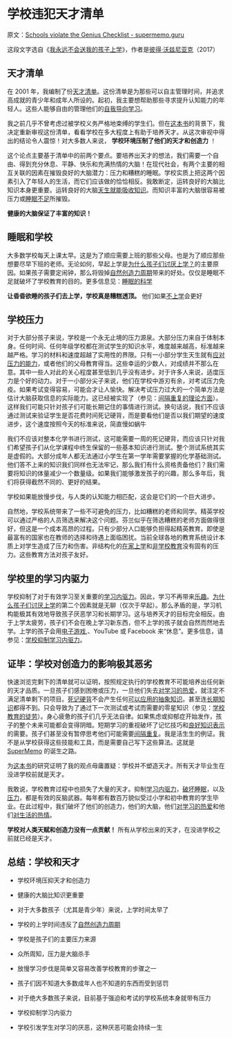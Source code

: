 # 学校违犯天才清单

原文：[Schools violate the Genius Checklist - supermemo.guru](https://supermemo.guru/wiki/Schools_violate_the_Genius_Checklist)

这段文字选自《[我永远不会送我的孩子上学](https://supermemo.guru/wiki/Problem_of_Schooling)》，作者是[彼得·沃兹尼亚克](https://supermemo.guru/wiki/Piotr_Wozniak)（2017）

## 天才清单

在 2001 年，我编制了份[天才清单](https://supermemo.guru/wiki/Genius_Checklist)。这份清单是为那些可以自主管理时间，并追求高成就的青少年和成年人所设的。起初，我主要想帮助那些寻求提升认知能力的年轻人。这些人能够自由的管理他们的[自我导向学习](https://supermemo.guru/wiki/Self-directed_learning)。

我之前几乎不曾考虑过被学校义务严格地束缚的学生们。但在[这本书](https://supermemo.guru/wiki/Problem_of_schooling)的背景下，我决定重新审视这份清单，看看学校在多大程度上有助于培养天才。从这次审视中得出的结论令人震惊！对大多数人来说， **学校环境压制了他们的天才和创造力** ！

这个论点主要基于清单中的前两个要点。要培养出天才的想法，我们需要一个自由、得到充分休息、平静、快乐和充满热情的大脑！在现代社会，有两个主要的相互关联的因素在摧毁良好的大脑潜力：压力和糟糕的睡眠。学校实质上把这两个因素引入了年轻人的生活，而它们应该做的恰恰相反。我敢断定，运转良好的大脑比知识本身更重要。运转良好的大脑[天生就能吸收知识](https://supermemo.guru/wiki/Learn_drive)。而知识丰富的大脑很容易被压力或[睡眠不足](https://supermemo.guru/wiki/Sleep_deprivation)所摧毁。

 **健康的大脑保证了丰富的知识！** 

## 睡眠和学校

大多数学校每天上课太早。这是为了顺应需要上班的那些父母。也是为了顺应那些想要尽早下班的老师。无论如何，早起上学是[为什么孩子们讨厌上学？](https://supermemo.guru/wiki/Why_kids_hate_school%3F)的主要原因。如果孩子需要定闹钟，那么将毁掉[自然创造力周期](https://supermemo.guru/wiki/Natural_creativity_cycle)带来的好处。仅仅是睡眠不足就破坏了学校教育的目的。更多信息见：[睡眠的科学](https://supermemo.guru/wiki/Science_of_sleep) 

 **让昏昏欲睡的孩子们去上学，学校真是糟糕透顶。** 他们如果[不上学](https://supermemo.guru/wiki/Unschooling)会更好

## 学校压力

对于大部分孩子来说，学校是一个永无止境的压力源泉。大部分压力来自于体制本身。任何时间、任何年级学校都在测试学生的知识水平，难度越来越高，标准越来越严格。学习的材料和速度超越了实用性的界限。只有一小部分学生天生就有[应对压力的能力](https://supermemo.guru/wiki/Stress_resilience)，或者他们的父母教育得当。这些幸运的少数人，对成绩并不那么在意。其中一些人对此的关心程度甚至低到几乎没有进步。对于许多人来说，适度压力是个好的动力。对于一小部分尖子来说，他们在学校中游刃有余，对考试压力免疫。如果考试变得容易，可能会才让人愉快。解决考试压力过大的一个简单方法是估计大脑获取信息的实际能力。这已经被实现了（参见：[间隔重复的理论方面](http://www.super-memory.com/articles/theory.htm)）。这样我们可能只针对孩子们可能长期记住的事情进行测试。换句话说，我们不应该通过测试来验证学生是否花费时间死记硬背，而是要看他们是否以我们期望的速度进步，这个速度按照今天的标准来说，简直慢如蜗牛

我们不应该对整本化学书进行测试，这可能需要一周的死记硬背，而应该只针对我们希望孩子们从化学课程中终生保留的一些基本知识进行测试。整个测试系统其实是虚假的。大部分成年人都无法通过小学生在第一学年需要掌握的化学基础测试。他们答不上来的知识我们同样也无法牢记，那么我们有什么资格责备他们？我们需要将知识的体量减少一个数量级。如果我们能够激发孩子的兴趣，那么多年后，我们将获得截然不同的、更好的结果。

学校如果能放慢步伐，与人类的认知能力相匹配，这会是它们的一个巨大进步。

自然地，学校系统带来了一些不可避免的压力，比如糟糕的老师和同学。精英学校可以通过严格的人员筛选来解决这个问题。芬兰似乎在筛选糟糕的老师方面做得很好，但这是一个成本高昂的过程。只有少部分人口能够负担得起精英教育。即使是最富有的国家也在教师的选择和待遇上面临困扰。当前全球各地的教育系统设计本质上对学生造成了压力和伤害。非结构化的[在家上学](https://supermemo.guru/wiki/Homeschooling)和[非学校教育](https://supermemo.guru/wiki/Unschooling)没有固有的压力。这些教育方法对孩子友好。

## 学校里的学习内驱力

学校抑制了对于有效学习至关重要的[学习内驱力](https://supermemo.guru/wiki/Learn_drive)。因此，学习不再带来[乐趣](https://supermemo.guru/wiki/Pleasure_of_learning)。[为什么孩子们讨厌上学](https://supermemo.guru/wiki/Why_kids_hate_school%3F)的第二个因素就是无聊（仅次于早起）。那么矛盾的是，学习机构能极其有效地导致孩子厌恶学习和长期学习。这与培养天才的目标完全相反。由于上学太疲劳，孩子们不会在晚上学习新东西，但不上学的孩子就会自然而然地去学。上学的孩子会用[电子游戏](https://supermemo.guru/wiki/Videogames),、YouTube 或 Facebook 来“休息”。更多信息，请参见：[学校抑制学习内驱力](https://supermemo.guru/wiki/Schools_suppress_the_learn_drive)。

## 证毕：学校对创造力的影响极其恶劣

快速浏览完剩下的清单就可以证明，按照规定执行的学校教育不可能培养出任何新的天才品质。一旦孩子们感到困倦或压力，一旦他们失去[对学习的热爱](https://supermemo.guru/wiki/Pleasure_of_learning)，就注定不满足清单剩下的项目。[死记硬背](https://supermemo.guru/wiki/Cramming)不会产生任何[可以应用的抽象知识](https://supermemo.guru/wiki/Coherence)。甚至连[长期知识](https://supermemo.guru/wiki/Stability)都得不到。只会导致为了通过下一次测试或考试而需要的零星知识（参见：[学校教育的徒劳](https://supermemo.guru/wiki/Futility_of_schooling)）。身心疲惫的孩子们几乎无法自律。如果焦虑或抑郁症开始发作，孩子的整个未来可能都会变得阴暗。短期学习的重视破坏了记忆技巧和[良好知识表示](https://supermemo.guru/wiki/20_rules)的需要。孩子们甚至没有暂停思考他们可能需要[间隔重复](https://supermemo.guru/wiki/Spaced_repetition)。我是活生生的例证。我不是从学校获得这些技能和工具，而是需要自己写下这些算法。这就是 [SuperMemo](https://supermemo.guru/wiki/SuperMemo) 的诞生之路。

为[这本书](https://supermemo.guru/wiki/Problem_of_schooling)的研究证明了我的观点毋庸置疑：学校并不塑造天才。所有天才毕业生在没进学校前就是天才。

我敢说，学校教育过程中也损失了大量的天才。抑制[学习内驱力](https://supermemo.guru/wiki/Learn_drive)，[破坏睡眠](https://supermemo.guru/wiki/Sleep_deprivation)，以及[压力](https://supermemo.guru/wiki/Stress_resilience)，都是有效的反脑武器。每年都有数百万貌似受过小学和初中教育的学生毕业。在此过程中，我们破坏了他们的创造力，他们的大脑，他们[对学习的热爱](https://supermemo.guru/wiki/Pleasure_of_learning)和他们[对生活的热情](https://supermemo.guru/wiki/How_school_can_ruin_a_life)。

 **学校对人类天赋和创造力没有一点贡献！** 所有从学校出来的天才，在没进学校之前就已经是天才。

## 总结：学校和天才

- 学校环境压抑天才和创造力

- 健康的大脑比知识更重要

- 对于大多数孩子（尤其是青少年）来说，上学时间太早了

- 学校的上学时间违反了[自然创造力周期](https://supermemo.guru/wiki/Natural_creativity_cycle)

- 学校是孩子们的主要压力来源

- 众所周知，压力是大脑杀手

- 放慢学习步伐是简单又容易改善学校教育的步骤之一

- 孩子们因不知道大多数成年人也不知道的东西而受到惩罚

- 对于绝大多数孩子来说，目前基于强迫和考试的学校系统本身就带有压力

- 学校抑制学习内驱力

- 学校引发学生对学习的厌恶，这种厌恶可能会持续一生